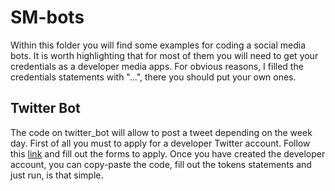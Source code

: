 # SM-bots

Within this folder you will find some examples for coding a social media bots.
It is worth highlighting that for most of them you will need to get your credentials as a developer media apps. For obvious reasons, I filled the credentials statements with "...", there you should put your own ones.

## Twitter Bot
The code on twitter_bot will allow to post a tweet depending on the week day.
First of all you must to apply for a developer Twitter account. Follow this [link](https://developer.twitter.com/) and fill out the forms to apply.
Once you have created the developer account, you can copy-paste the code, fill out the tokens statements and just run, is that simple.
